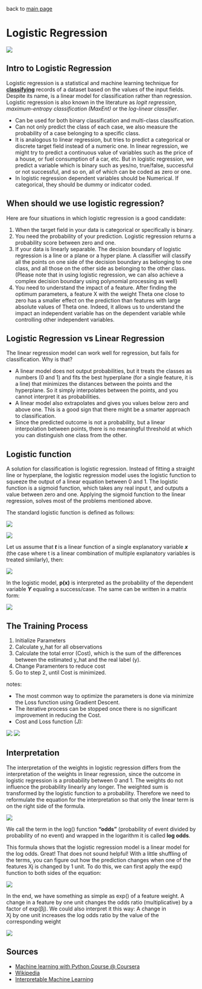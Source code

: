 back to [main page](main.md)

# Logistic Regression
![](images/logistic_regression_header.jpg?raw=true)

## Intro to Logistic Regression

Logistic regression is a statistical and machine learning technique for <u>**classifying**</u> records of a dataset based on the values of the input fields. Despite its name, is a linear model for classification rather than regression. Logistic regression is also known in the literature as *logit regression*, *maximum-entropy classification (MaxEnt)* or the *log-linear classifier*. 
- Can be used for both binary classification and multi-class classification.
- Can not only predict the class of each case, we also measure the probability of a case belonging to a specific class.
- It is analogous to linear regression, but tries to predict a categorical or discrete target field instead of a numeric one. In linear regression, we might try to predict a continuous value of variables such as the price of a house, or fuel consumption of a car, etc. But in logistic regression, we predict a variable which is binary such as yes/no, true/false, successful or not successful, and so on, all of which can be coded as zero or one.
- In logistic regression dependent variables should be Numerical. If categorical, they should be dummy or indicator coded. 


## When should we use logistic regression? 
Here are four situations in which logistic regression is a good candidate: 
1) When the target field in your data is categorical or specifically is binary. 
2) You need the probability of your prediction. Logistic regression returns a probability score between zero and one. 
3) If your data is linearly separable. The decision boundary of logistic regression is a line or a plane or a hyper plane. A classifier will classify all the points on one side of the decision boundary as belonging to one class, and all those on the other side as belonging to the other class. (Please note that in using logistic regression, we can also achieve a complex decision boundary using polynomial processing as well)
4) You need to understand the impact of a feature. After finding the optimum parameters, a feature X with the weight Theta one close to zero has a smaller effect on the prediction than features with large absolute values of Theta one. Indeed, it allows us to understand the impact an independent variable has on the dependent variable while controlling other independent variables. 

## Logistic Regression vs Linear Regression
The linear regression model can work well for regression, but fails for classification. Why is that? 
- A linear model does not output probabilities, but it treats the classes as numbers (0 and 1) and fits the best hyperplane (for a single feature, it is a line) that minimizes the distances between the points and the hyperplane. So it simply interpolates between the points, and you cannot interpret it as probabilities.
- A linear model also extrapolates and gives you values below zero and above one. This is a good sign that there might be a smarter approach to classification.
- Since the predicted outcome is not a probability, but a linear interpolation between points, there is no meaningful threshold at which you can distinguish one class from the other.

## Logistic function 
A solution for classification is logistic regression. Instead of fitting a straight line or hyperplane, the logistic regression model uses the logistic function to squeeze the output of a linear equation between 0 and 1. The logistic function is a sigmoid function, which takes any real input t, and outputs a value between zero and one. Applying the sigmoid function to the linear regression, solves most of the problems mentioned above.  

The standard logistic function is defined as follows:

![](images/logit_sigmoid_func.png?raw=true)

![](images/logit_sigmoid_graph.png?raw=true)

Let us assume that *__t__* is a linear function of a single explanatory variable *__x__* (the case where t is a linear combination of multiple explanatory variables is treated similarly), then:

![](images/logit_linear_regression_1.png?raw=true)

In the logistic model, **p(x)** is interpreted as the probability of the dependent variable _**Y**_ equaling a success/case. The same can be written in a matrix form:

![](images/logit_sigmoid_matrix.png?raw=true)


## The Training Process

1) Initialize Parameters
2) Calculate y_hat for all observations
3) Calculate the total error (Cost), which is the sum of the differences between the estimated y_hat and the real label (y).
4) Change Paramenters to reduce cost
5) Go to step 2, until Cost is minimized.

notes:
- The most common way to optimize the parameters is done via minimize the Loss function using Gradient Descent.
- The iterative process can be stopped once there is no significant improvement in reducing the Cost.
- Cost and Loss function (J):

![](images/logit_loss_func.png?raw=true)
![](images/logit_optimization.png?raw=true)

## Interpretation

The interpretation of the weights in logistic regression differs from the interpretation of the weights in linear regression, since the outcome in logistic regression is a probability between 0 and 1. The weights do not influence the probability linearly any longer. The weighted sum is transformed by the logistic function to a probability. Therefore we need to reformulate the equation for the interpretation so that only the linear term is on the right side of the formula.

![](images/logit_log_odds.png?raw=true)

We call the term in the log() function **“odds”** (probability of event divided by probability of no event) and wrapped in the logarithm it is called **log odds**.

This formula shows that the logistic regression model is a linear model for the log odds. Great! That does not sound helpful! With a little shuffling of the terms, you can figure out how the prediction changes when one of the features Xj is changed by 1 unit. To do this, we can first apply the exp() function to both sides of the equation:

![](images/logit_odds.png?raw=true)

In the end, we have something as simple as exp() of a feature weight. A change in a feature by one unit changes the odds ratio (multiplicative) by a factor of exp(βj). We could also interpret it this way: A change in  
Xj by one unit increases the log odds ratio by the value of the corresponding weight

![](images/logit_charts.png?raw=true)

## Sources
- [Machine learning with Python Course @ Coursera](https://www.coursera.org/learn/machine-learning-with-python)
- [Wikipedia](https://en.wikipedia.org/wiki/Logistic_regression)
- [Interpretable Machine Learning](https://christophm.github.io/interpretable-ml-book/logistic.html)
